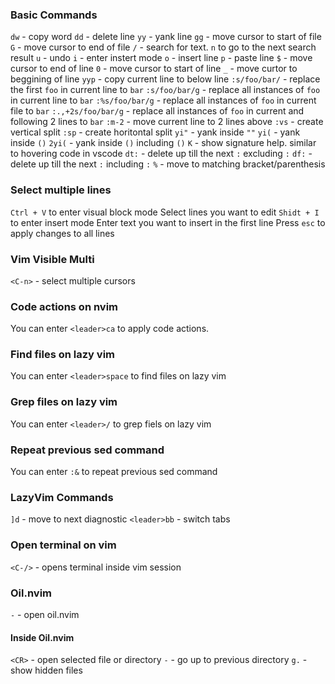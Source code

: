 ### Basic Commands

`dw` - copy word
`dd` - delete line
`yy` - yank line
`gg` - move cursor to start of file
`G` - move cursor to end of file
`/` - search for text. `n` to go to the next search result
`u` - undo
`i` - enter instert mode
`o` - insert line
`p` - paste line
`$` - move cursor to end of line
`0` - move cursor to start of line
`_` - move curtor to beggining of line
`yyp` - copy current line to below line
`:s/foo/bar/` - replace the first `foo` in current line to `bar`
`:s/foo/bar/g` - replace all instances of `foo` in current line to `bar`
`:%s/foo/bar/g` - replace all instances of `foo` in current file to `bar`
`:.,+2s/foo/bar/g` - replace all instances of `foo` in current and following 2 lines to `bar`
`:m-2` - move current line to 2 lines above
`:vs` - create vertical split
`:sp` - create horitontal split
`yi"` - yank inside `""`
`yi(` - yank inside `()`
`2yi(` - yank inside `()` including `()`
`K` - show signature help. similar to hovering code in vscode
`dt:` - delete up till the next `:` excluding `:`
`df:` - delete up till the next `:` including `:`
`%` - move to matching bracket/parenthesis

### Select multiple lines

`Ctrl + V` to enter visual block mode
Select lines you want to edit
`Shidt + I` to enter insert mode
Enter text you want to insert in the first line
Press `esc` to apply changes to all lines

### Vim Visible Multi

`<C-n>` - select multiple cursors

### Code actions on nvim

You can enter `<leader>ca` to apply code actions.

### Find files on lazy vim

You can enter `<leader>space` to find files on lazy vim

### Grep files on lazy vim

You can enter `<leader>/` to grep fiels on lazy vim

### Repeat previous sed command

You can enter `:&` to repeat previous sed command

### LazyVim Commands

`]d` - move to next diagnostic
`<leader>bb` - switch tabs

### Open terminal on vim

`<C-/>` - opens terminal inside vim session

### Oil.nvim

`-` - open oil.nvim

#### Inside Oil.nvim

`<CR>` - open selected file or directory
`-` - go up to previous directory
`g.` - show hidden files
